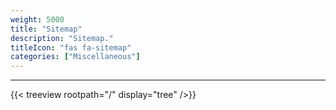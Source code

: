 ```yaml
---
weight: 5000
title: "Sitemap"
description: "Sitemap."
titleIcon: "fas fa-sitemap"
categories: ["Miscellaneous"]
---
```


---

{{< treeview
    rootpath="/"
    display="tree"
/>}}
